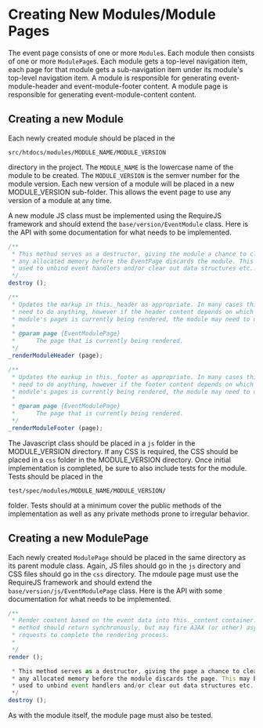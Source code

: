 # Creating New Modules/Module Pages

The event page consists of one or more `Module`s. Each module then consists of
one or more `ModulePage`s. Each module gets a top-level navigation item, each
page for that module gets a sub-navigation item under its module's top-level
navigation item. A module is responsible for generating event-module-header and
event-module-footer content. A module page is responsible for generating
event-module-content content.

## Creating a new Module

Each newly created module should be placed in the 

`src/htdocs/modules/MODULE_NAME/MODULE_VERSION`

directory in the project. The `MODULE_NAME` is the lowercase name of the module
to be created. The `MODULE_VERSION` is the semver number for the module version.
Each new version of a module will be placed in a new MODULE_VERSION sub-folder.
This allows the event page to use any version of a module at any time.

A new module JS class must be implemented using the RequireJS framework and
should extend the `base/version/EventModule` class. Here is the API with some
documentation for what needs to be implemented.

```javascript
/**
 * This method serves as a destructor, giving the module a chance to clean up
 * any allocated memory before the EventPage discards the module. This may be
 * used to unbind event handlers and/or clear out data structures etc...
 */
destroy ();

/**
 * Updates the markup in this._header as appropriate. In many cases this may not
 * need to do anything, however if the header content depends on which of the
 * module's pages is currently being rendered, the module may need to update.
 *
 * @param page {EventModulePage}
 *      The page that is currently being rendered.
 */
_renderModuleHeader (page);

/**
 * Updates the markup in this._footer as appropriate. In many cases this may not
 * need to do anything, however if the footer content depends on which of the
 * module's pages is currently being rendered, the module may need to update.
 *
 * @param page {EventModulePage}
 *      The page that is currently being rendered.
 */
_renderModuleFooter (page);
```

The Javascript class should be placed in a `js` folder in the MODULE_VERSION
directory. If any CSS is required, the CSS should be placed in a `css` folder
in the MODULE_VERSION directory. Once initial implementation is completed, be
sure to also include tests for the module. Tests should be placed in the

`test/spec/modules/MODULE_NAME/MODULE_VERSION/`

folder. Tests should at a minimum cover the public methods of the
implementation as well as any private methods prone to irregular behavior.

## Creating a new ModulePage

Each newly created `ModulePage` should be placed in the same directory as its
parent module class. Again, JS files should go in the `js` directory and CSS
files should go in the `css` directory. The mdoule page must use the RequireJS
framework and should extend the `base/version/js/EventModulePage` class. Here is
the API with some documentation for what needs to be implemented.

```javascript
/**
 * Render content based on the event data into this._content container. This
 * method should return synchronously, but may fire AJAX (or other) asyncrhonous
 * requests to complete the rendering process.
 *
 */
render ();

 * This method serves as a destructor, giving the page a chance to clean up
 * any allocated memory before the module discards the page. This may be
 * used to unbind event handlers and/or clear out data structures etc...
 */
destroy ();
```

As with the module itself, the module page must also be tested.
